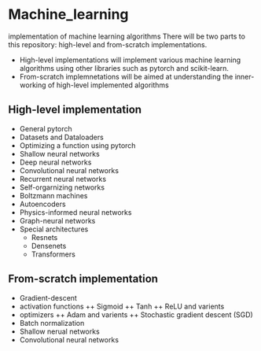 # Machine_learning
implementation of machine learning algorithms
There will be two parts to this repository: high-level and from-scratch implementations.
+ High-level implementations will implement various machine learning algorithms using other libraries such as pytorch and scikit-learn.
+ From-scratch implemnetations will be aimed at understanding the inner-working of high-level implemented algorithms 

## High-level implementation
+ General pytorch
+ Datasets and Dataloaders
+ Optimizing a function using pytorch
+ Shallow neural networks
+ Deep neural networks
+ Convolutional neural networks
+ Recurrent neural networks
+ Self-orgarnizing networks
+ Boltzmann machines
+ Autoencoders
+ Physics-informed neural networks
+ Graph-neural networks
+ Special architectures
  + Resnets
  + Densenets
  + Transformers

## From-scratch implementation
+ Gradient-descent
+ activation functions
++ Sigmoid
++ Tanh
++ ReLU and varients
+ optimizers
++ Adam and varients
++ Stochastic gradient descent (SGD)
+ Batch normalization
+ Shallow nerual networks
+ Convolutional neural networks
